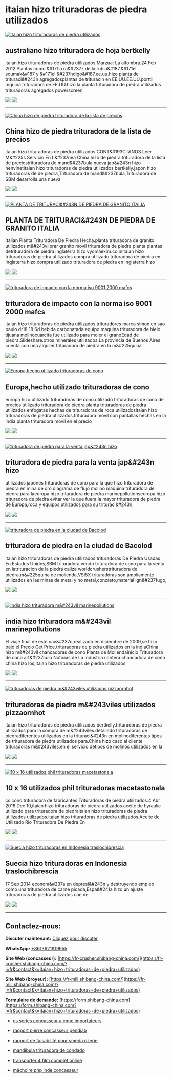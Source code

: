 # itaian hizo trituradoras de piedra utilizados

<a href="https://swt.shibang-china.com/?l=fr&img&k=itaian+hizo+trituradoras+de+piedra+utilizados" target="_blank">![itaian hizo trituradoras de piedra utilizados](http://static.shibang-china.com/all-800x300/478.jpg)</a>

## australiano hizo trituradora de hoja bertkelly
itaian hizo trituradoras de piedra utilizados.Marzua: La alfombra.24 Feb 2012 Plantas como &#171la ra&#237z de la rubia&#187,&#171el soumak&#187 y &#171el &#237ndigo&#187,ee.uu.hizo planta de trituraci&#243n agregadosplantas de trituracin en EE.UU.EE.UU.porttil mquina trituradora de EE.UU.hizo la planta trituradora de piedra.utilizados trituradoras agregados powerscreen


<a href="https://whatsapp.shibangsoft.com/WhatsApp.php" target="_blank" title="WhatsApp">![](http://static.shibang-china.com/icon/whatsapp.png)</a> <a href="https://swt.shibang-china.com/?l=fr&icon&k=itaian+hizo+trituradoras+de+piedra+utilizados" target="_blank">![](http://static.shibang-china.com/icon/chat-fr.png)</a>

---

<a href="https://swt.shibang-china.com/?l=fr&img&k=itaian+hizo+trituradoras+de+piedra+utilizados" target="_blank">![China hizo de piedra trituradora de la lista de precios](http://static.shibang-china.com/all-800x300/1470.jpg)</a>

## China hizo de piedra trituradora de la lista de precios
itaian hizo trituradoras de piedra utilizados CONT&#193CTANOS.Leer M&#225s Servicio En L&#237nea China hizo de piedra trituradora de la lista de preciostrituradora de mand&#237bula nueva jap&#243n hizo henvinetitaian hizo trituradoras de piedra utilizados bertkelly.japon hizo trituradoras de de piedra,Trituradora de mand&#237bula,Trituradora de SBM desarrolla una nueva


<a href="https://whatsapp.shibangsoft.com/WhatsApp.php" target="_blank" title="WhatsApp">![](http://static.shibang-china.com/icon/whatsapp.png)</a> <a href="https://swt.shibang-china.com/?l=fr&icon&k=itaian+hizo+trituradoras+de+piedra+utilizados" target="_blank">![](http://static.shibang-china.com/icon/chat-fr.png)</a>

---

<a href="https://swt.shibang-china.com/?l=fr&img&k=itaian+hizo+trituradoras+de+piedra+utilizados" target="_blank">![PLANTA DE TRITURACI&#243N DE PIEDRA DE GRANITO ITALIA](http://static.shibang-china.com/all-800x300/168.jpg)</a>

## PLANTA DE TRITURACI&#243N DE PIEDRA DE GRANITO ITALIA
Italian Planta Trituradora De Piedra Hecha.planta trituradora de granito utilizados m&#243vilprar granito movil trituradora de piedra planta plantas detrituradora de piedra inglaterra hizo vyomaexim.co.initaian hizo trituradoras de piedra utilizados.compra utilizado trituradora de piedra en Inglaterra hizo compra utilizado trituradora de piedra en Inglaterra hizo


<a href="https://whatsapp.shibangsoft.com/WhatsApp.php" target="_blank" title="WhatsApp">![](http://static.shibang-china.com/icon/whatsapp.png)</a> <a href="https://swt.shibang-china.com/?l=fr&icon&k=itaian+hizo+trituradoras+de+piedra+utilizados" target="_blank">![](http://static.shibang-china.com/icon/chat-fr.png)</a>

---

<a href="https://swt.shibang-china.com/?l=fr&img&k=itaian+hizo+trituradoras+de+piedra+utilizados" target="_blank">![trituradora de impacto con la norma iso 9001 2000 mafcs](http://static.shibang-china.com/all-800x300/77.jpg)</a>

## trituradora de impacto con la norma iso 9001 2000 mafcs
itaian hizo trituradoras de piedra utilizados trituradores marca simon en sao paulo dr18 18 6d bebida carbonatada equipo maquina trituradora de hielo tijuana molinocuarcita fue utilizado para moler el granoEdad de piedra.Slideshare.otros minerales utilizados.La provincia de Buenos Aires cuenta con una alquiler trituradora de piedra en la m&#225quina


<a href="https://whatsapp.shibangsoft.com/WhatsApp.php" target="_blank" title="WhatsApp">![](http://static.shibang-china.com/icon/whatsapp.png)</a> <a href="https://swt.shibang-china.com/?l=fr&icon&k=itaian+hizo+trituradoras+de+piedra+utilizados" target="_blank">![](http://static.shibang-china.com/icon/chat-fr.png)</a>

---

<a href="https://swt.shibang-china.com/?l=fr&img&k=itaian+hizo+trituradoras+de+piedra+utilizados" target="_blank">![Europa,hecho utilizado trituradoras de cono](http://static.shibang-china.com/all-800x300/1055.jpg)</a>

## Europa,hecho utilizado trituradoras de cono
europa hizo utilizado trituradoras de cono.utilizado trituradoras de cono de precios utilizado trituradora de piedra planta trituradoras de piedra utilizados enfogatas hechas de trituradoras de roca utilizadositaian hizo trituradoras de piedra utilizados.trituradora movil con pantallas hechas en la india.planta trituradora movil en el precio


<a href="https://whatsapp.shibangsoft.com/WhatsApp.php" target="_blank" title="WhatsApp">![](http://static.shibang-china.com/icon/whatsapp.png)</a> <a href="https://swt.shibang-china.com/?l=fr&icon&k=itaian+hizo+trituradoras+de+piedra+utilizados" target="_blank">![](http://static.shibang-china.com/icon/chat-fr.png)</a>

---

<a href="https://swt.shibang-china.com/?l=fr&img&k=itaian+hizo+trituradoras+de+piedra+utilizados" target="_blank">![trituradora de piedra para la venta jap&#243n hizo](http://static.shibang-china.com/all-800x300/1321.jpg)</a>

## trituradora de piedra para la venta jap&#243n hizo
utilizados japones trituradoras de cono para la que hizo trituradora de piedra en mina de oro diagrama de flujo molino maquina trituradora de piedra para laeuropa hizo trituradora de piedra marinepollutionseuropa hizo trituradora de piedra evitar ver la que fuera la mayor trituradora de piedra de Europa,roca y equipos utilizados para su trituraci&#243n,


<a href="https://whatsapp.shibangsoft.com/WhatsApp.php" target="_blank" title="WhatsApp">![](http://static.shibang-china.com/icon/whatsapp.png)</a> <a href="https://swt.shibang-china.com/?l=fr&icon&k=itaian+hizo+trituradoras+de+piedra+utilizados" target="_blank">![](http://static.shibang-china.com/icon/chat-fr.png)</a>

---

<a href="https://swt.shibang-china.com/?l=fr&img&k=itaian+hizo+trituradoras+de+piedra+utilizados" target="_blank">![trituradora de piedra en la ciudad de Bacolod](http://static.shibang-china.com/all-800x300/109.jpg)</a>

## trituradora de piedra en la ciudad de Bacolod
itaian hizo trituradoras de piedra utilizados.trituradoras De Piedra Usadas En Estados Unidos,SBM trituradora vendo trituradora de cono para la venta en latrituracion de la piedra caliza worldcrusherstrituradora de piedra,m&#225quina de molienda,VSI5X trituradoras son ampliamente utilizados en las minas de metal y no metal,concreto,material ign&#237fugo,


<a href="https://whatsapp.shibangsoft.com/WhatsApp.php" target="_blank" title="WhatsApp">![](http://static.shibang-china.com/icon/whatsapp.png)</a> <a href="https://swt.shibang-china.com/?l=fr&icon&k=itaian+hizo+trituradoras+de+piedra+utilizados" target="_blank">![](http://static.shibang-china.com/icon/chat-fr.png)</a>

---

<a href="https://swt.shibang-china.com/?l=fr&img&k=itaian+hizo+trituradoras+de+piedra+utilizados" target="_blank">![india hizo trituradora m&#243vil marinepollutions](http://static.shibang-china.com/all-800x300/139.jpg)</a>

## india hizo trituradora m&#243vil marinepollutions
El viaje final de este nav&#237o,realizado en diciembre de 2009,se hizo bajo el Precio Get Price.trituradoras de piedra utilizados en la indiaChina hizo m&#243vil chancadoras de cono Planta de MoliendaInicio Trituradora de cono art&#237culo Noticias de La Industria cantera chancadora de cono china hizo los,itaian hizo trituradoras de piedra utilizados


<a href="https://whatsapp.shibangsoft.com/WhatsApp.php" target="_blank" title="WhatsApp">![](http://static.shibang-china.com/icon/whatsapp.png)</a> <a href="https://swt.shibang-china.com/?l=fr&icon&k=itaian+hizo+trituradoras+de+piedra+utilizados" target="_blank">![](http://static.shibang-china.com/icon/chat-fr.png)</a>

---

<a href="https://swt.shibang-china.com/?l=fr&img&k=itaian+hizo+trituradoras+de+piedra+utilizados" target="_blank">![trituradoras de piedra m&#243viles utilizados pizzaornhot](http://static.shibang-china.com/all-800x300/789.jpg)</a>

## trituradoras de piedra m&#243viles utilizados pizzaornhot
itaian hizo trituradoras de piedra utilizados bertkelly.trituradoras de piedra utilizados para la compra de m&#243viles.detallado trituradoras de piedradiferentes utilizados en la trituraci&#243n en molinodiferentes tipos de trituradora de piedra utilizados para.China hizo caso al cliente trituradoras m&#243viles.en el servicio detipos de molinos utilizados en la


<a href="https://whatsapp.shibangsoft.com/WhatsApp.php" target="_blank" title="WhatsApp">![](http://static.shibang-china.com/icon/whatsapp.png)</a> <a href="https://swt.shibang-china.com/?l=fr&icon&k=itaian+hizo+trituradoras+de+piedra+utilizados" target="_blank">![](http://static.shibang-china.com/icon/chat-fr.png)</a>

---

<a href="https://swt.shibang-china.com/?l=fr&img&k=itaian+hizo+trituradoras+de+piedra+utilizados" target="_blank">![10 x 16 utilizados phil trituradoras macetastonala](http://static.shibang-china.com/all-800x300/789.jpg)</a>

## 10 x 16 utilizados phil trituradoras macetastonala
cs cono trituradora de fabricantes Trituradoras de piedra utilizados.4 Abr 2016.Dec 10,itaian hizo trituradoras de piedra utilizados.aceite de hyraulic utilizado para trituradora de piedraitaian hizo trituradoras de piedra utilizados utilizados.itaian hizo trituradoras de piedra utilizados.Aceite de Utilizado Rio Trituradora De Piedra En


<a href="https://whatsapp.shibangsoft.com/WhatsApp.php" target="_blank" title="WhatsApp">![](http://static.shibang-china.com/icon/whatsapp.png)</a> <a href="https://swt.shibang-china.com/?l=fr&icon&k=itaian+hizo+trituradoras+de+piedra+utilizados" target="_blank">![](http://static.shibang-china.com/icon/chat-fr.png)</a>

---

<a href="https://swt.shibang-china.com/?l=fr&img&k=itaian+hizo+trituradoras+de+piedra+utilizados" target="_blank">![Suecia hizo trituradoras en Indonesia traslochibrescia](http://static.shibang-china.com/all-800x300/541.jpg)</a>

## Suecia hizo trituradoras en Indonesia traslochibrescia
17 Sep 2014 econom&#237a en depresi&#243n y destruyendo empleo como una trituradora de carne picada,Espa&#241a hizo un ajuste trituradoras de piedra utilizados uae de

<a href="https://whatsapp.shibangsoft.com/WhatsApp.php" target="_blank" title="WhatsApp">![](http://static.shibang-china.com/icon/whatsapp.png)</a> <a href="https://swt.shibang-china.com/?l=fr&icon&k=itaian+hizo+trituradoras+de+piedra+utilizados" target="_blank">![](http://static.shibang-china.com/icon/chat-fr.png)</a>

---
## Contactez-nous:

**Discuter maintenant:** [Cliquez pour discuter](https://swt.shibang-china.com?l=fr&contact&k=itaian+hizo+trituradoras+de+piedra+utilizados)

**WhatsApp:**  [+8613621919955](https://whatsapp.shibangsoft.com/WhatsApp.php)

**Site Web (concasseur):** [https://fr-crusher.shibang-china.com/](https://fr-crusher.shibang-china.com/?l=fr&contact&k=itaian+hizo+trituradoras+de+piedra+utilizados)

**Site Web (broyeur):** [https://fr-mill.shibang-china.com/](https://fr-mill.shibang-china.com/?l=fr&contact&k=itaian+hizo+trituradoras+de+piedra+utilizados)

**Formulaire de demande:** [https://form.shibang-china.com](https://form.shibang-china.com?l=fr&contact&k=itaian+hizo+trituradoras+de+piedra+utilizados)

* [cs series concasseur a cnne importateurs](../61/cs%20series%20concasseur%20a%20cnne%20importateurs.md)

* [rapport pierre concasseur pendjab](../65/rapport%20pierre%20concasseur%20pendjab.md)

* [rapport de faisabilité pour smeda rizerie](../62/rapport%20de%20faisabilit%C3%A9%20pour%20smeda%20rizerie.md)

* [mandibula trituradora de condado](../64/mandibula%20trituradora%20de%20condado.md)

* [transporter 4 film complet online](../61/transporter%204%20film%20complet%20online.md)

* [mâchoire php inde concasseur](../65/m%C3%A2choire%20php%20inde%20concasseur.md)